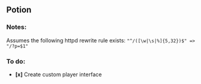 ## Potion

### Notes:
Assumes the following httpd rewrite rule exists: 
`"^/([\w|\s|%]{5,32})$" => "/?p=$1"`

### To do:
* __[x]__ Create custom player interface